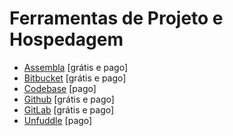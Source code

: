 # Ferramentas de Projeto e Hospedagem

* [Assembla](https://www.assembla.com) [grátis e pago]
* [Bitbucket](https://bitbucket.org) [grátis e pago]
* [Codebase](https://www.codebasehq.com/) [pago]
* [Github](https://github.com/) [grátis e pago]
* [GitLab](https://about.gitlab.com/) [grátis e pago]
* [Unfuddle](https://unfuddle.com/) [pago]

